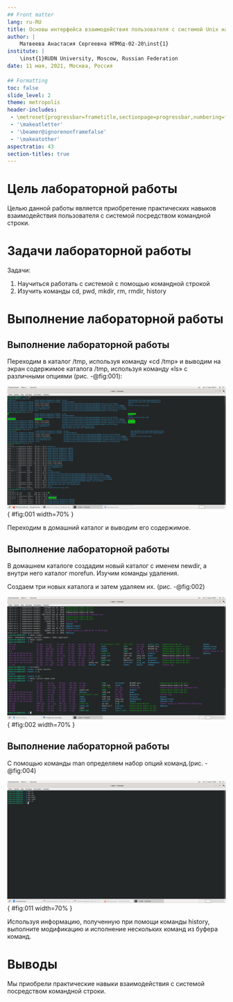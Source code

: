 ```yaml
---
## Front matter
lang: ru-RU
title: Основы интерфейса взаимодействия пользователя с системой Unix на уровне командной строки
author: |
	Матвеева Анастасия Сергеевна НПМбд-02-20\inst{1}
institute: |
	\inst{1}RUDN University, Moscow, Russian Federation
date: 11 мая, 2021, Москва, Россия

## Formatting
toc: false
slide_level: 2
theme: metropolis
header-includes: 
 - \metroset{progressbar=frametitle,sectionpage=progressbar,numbering=fraction}
 - '\makeatletter'
 - '\beamer@ignorenonframefalse'
 - '\makeatother'
aspectratio: 43
section-titles: true
---
```


# Цель лабораторной работы

Целью данной работы является приобретение практических  навыков  взаимодействия пользователя с системой посредством командной строки.

# Задачи лабораторной работы

Задачи:

1. Научиться работать с системой с помощью командной строкой
2. Изучить команды cd, pwd, mkdir, rm, rmdir, history

# Выполнение лабораторной работы

## Выполнение лабораторной работы
Переходим в каталог /tmp, используя команду «cd /tmp» и выводим на экран содержимое каталога /tmp, используя команду «ls» с различными опциями (рис. -@fig:001):
 
![Переход в /tmp](image/01.png){ #fig:001 width=70% }

Переходим в домашний каталог и выводим его содержимое.

## Выполнение лабораторной работы

В домашнем каталоге создадим новый каталог с именем newdir, а внутри него каталог morefun. Изучим команды удаления. 

Создаем три новых каталога и затем удаляем их. (рис. -@fig:002)

![Создаю каталоги  letters, memos, misk](image/04.png){ #fig:002 width=70% }

## Выполнение лабораторной работы

С помощью команды man определяем набор опций команд.(рис. -@fig:004)

![Использую команды man cd, man pwd, man mkdir, man rmdir, man rm](image/11.png){ #fig:011 width=70% }

Используя информацию, полученную при помощи команды history, выполните модификацию и исполнение нескольких команд из буфера команд.

# Выводы

Мы приобрели практические навыки взаимодействия с системой посредством командной строки.




